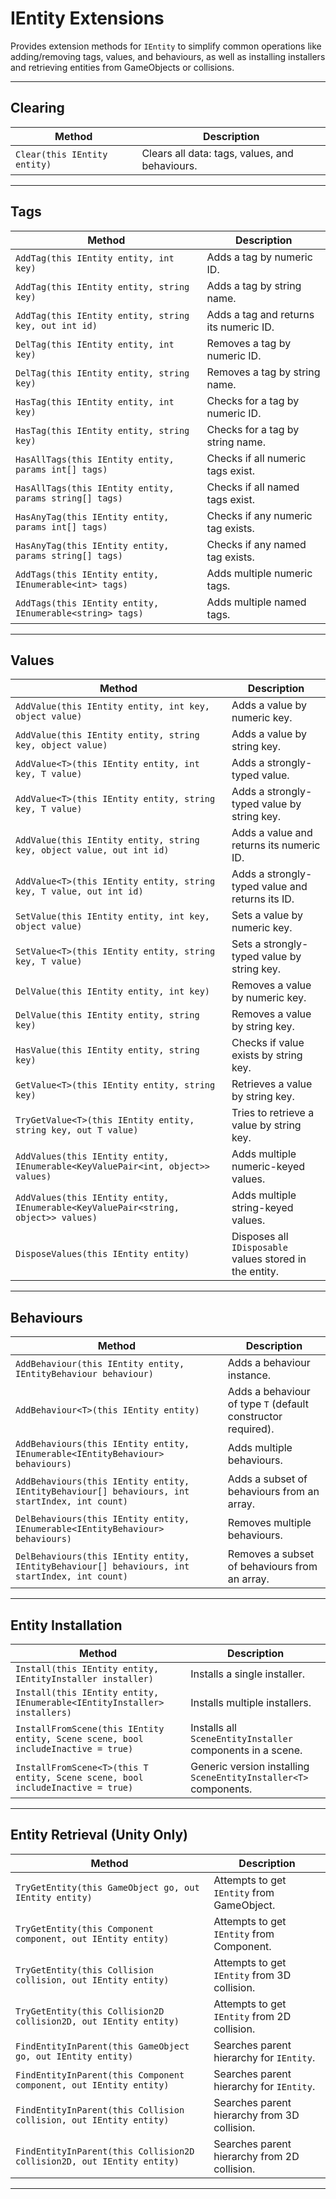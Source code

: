 # IEntity Extensions

Provides extension methods for `IEntity` to simplify common operations like adding/removing tags, values, and behaviours, as well as installing installers and retrieving entities from GameObjects or collisions.

---

## Clearing

| Method                       | Description                                    |
|------------------------------|------------------------------------------------|
| `Clear(this IEntity entity)` | Clears all data: tags, values, and behaviours. |

---

## Tags

| Method                                                   | Description                            |
|----------------------------------------------------------|----------------------------------------|
| `AddTag(this IEntity entity, int key)`                   | Adds a tag by numeric ID.              |
| `AddTag(this IEntity entity, string key)`                | Adds a tag by string name.             |
| `AddTag(this IEntity entity, string key, out int id)`    | Adds a tag and returns its numeric ID. |
| `DelTag(this IEntity entity, int key)`                   | Removes a tag by numeric ID.           |
| `DelTag(this IEntity entity, string key)`                | Removes a tag by string name.          |
| `HasTag(this IEntity entity, int key)`                   | Checks for a tag by numeric ID.        |
| `HasTag(this IEntity entity, string key)`                | Checks for a tag by string name.       |
| `HasAllTags(this IEntity entity, params int[] tags)`     | Checks if all numeric tags exist.      |
| `HasAllTags(this IEntity entity, params string[] tags)`  | Checks if all named tags exist.        |
| `HasAnyTag(this IEntity entity, params int[] tags)`      | Checks if any numeric tag exists.      |
| `HasAnyTag(this IEntity entity, params string[] tags)`   | Checks if any named tag exists.        |
| `AddTags(this IEntity entity, IEnumerable<int> tags)`    | Adds multiple numeric tags.            |
| `AddTags(this IEntity entity, IEnumerable<string> tags)` | Adds multiple named tags.              |

---

## Values

| Method                                                                             | Description                                             |
|------------------------------------------------------------------------------------|---------------------------------------------------------|
| `AddValue(this IEntity entity, int key, object value)`                             | Adds a value by numeric key.                            |
| `AddValue(this IEntity entity, string key, object value)`                          | Adds a value by string key.                             |
| `AddValue<T>(this IEntity entity, int key, T value)`                               | Adds a strongly-typed value.                            |
| `AddValue<T>(this IEntity entity, string key, T value)`                            | Adds a strongly-typed value by string key.              |
| `AddValue(this IEntity entity, string key, object value, out int id)`              | Adds a value and returns its numeric ID.                |
| `AddValue<T>(this IEntity entity, string key, T value, out int id)`                | Adds a strongly-typed value and returns its ID.         |
| `SetValue(this IEntity entity, int key, object value)`                             | Sets a value by numeric key.                            |
| `SetValue<T>(this IEntity entity, string key, T value)`                            | Sets a strongly-typed value by string key.              |
| `DelValue(this IEntity entity, int key)`                                           | Removes a value by numeric key.                         |
| `DelValue(this IEntity entity, string key)`                                        | Removes a value by string key.                          |
| `HasValue(this IEntity entity, string key)`                                        | Checks if value exists by string key.                   |
| `GetValue<T>(this IEntity entity, string key)`                                     | Retrieves a value by string key.                        |
| `TryGetValue<T>(this IEntity entity, string key, out T value)`                     | Tries to retrieve a value by string key.                |
| `AddValues(this IEntity entity, IEnumerable<KeyValuePair<int, object>> values)`    | Adds multiple numeric-keyed values.                     |
| `AddValues(this IEntity entity, IEnumerable<KeyValuePair<string, object>> values)` | Adds multiple string-keyed values.                      |
| `DisposeValues(this IEntity entity)`                                               | Disposes all `IDisposable` values stored in the entity. |

---

## Behaviours

| Method                                                                                         | Description                                                  |
|------------------------------------------------------------------------------------------------|--------------------------------------------------------------|
| `AddBehaviour(this IEntity entity, IEntityBehaviour behaviour)`                                | Adds a behaviour instance.                                   |
| `AddBehaviour<T>(this IEntity entity)`                                                         | Adds a behaviour of type `T` (default constructor required). |
| `AddBehaviours(this IEntity entity, IEnumerable<IEntityBehaviour> behaviours)`                 | Adds multiple behaviours.                                    |
| `AddBehaviours(this IEntity entity, IEntityBehaviour[] behaviours, int startIndex, int count)` | Adds a subset of behaviours from an array.                   |
| `DelBehaviours(this IEntity entity, IEnumerable<IEntityBehaviour> behaviours)`                 | Removes multiple behaviours.                                 |
| `DelBehaviours(this IEntity entity, IEntityBehaviour[] behaviours, int startIndex, int count)` | Removes a subset of behaviours from an array.                |

---

## Entity Installation

| Method                                                                            | Description                                                      |
|-----------------------------------------------------------------------------------|------------------------------------------------------------------|
| `Install(this IEntity entity, IEntityInstaller installer)`                        | Installs a single installer.                                     |
| `Install(this IEntity entity, IEnumerable<IEntityInstaller> installers)`          | Installs multiple installers.                                    |
| `InstallFromScene(this IEntity entity, Scene scene, bool includeInactive = true)` | Installs all `SceneEntityInstaller` components in a scene.       |
| `InstallFromScene<T>(this T entity, Scene scene, bool includeInactive = true)`    | Generic version installing `SceneEntityInstaller<T>` components. |

---

## Entity Retrieval (Unity Only)

| Method                                                                 | Description                                  |
|------------------------------------------------------------------------|----------------------------------------------|
| `TryGetEntity(this GameObject go, out IEntity entity)`                 | Attempts to get `IEntity` from GameObject.   |
| `TryGetEntity(this Component component, out IEntity entity)`           | Attempts to get `IEntity` from Component.    |
| `TryGetEntity(this Collision collision, out IEntity entity)`           | Attempts to get `IEntity` from 3D collision. |
| `TryGetEntity(this Collision2D collision2D, out IEntity entity)`       | Attempts to get `IEntity` from 2D collision. |
| `FindEntityInParent(this GameObject go, out IEntity entity)`           | Searches parent hierarchy for `IEntity`.     |
| `FindEntityInParent(this Component component, out IEntity entity)`     | Searches parent hierarchy for `IEntity`.     |
| `FindEntityInParent(this Collision collision, out IEntity entity)`     | Searches parent hierarchy from 3D collision. |
| `FindEntityInParent(this Collision2D collision2D, out IEntity entity)` | Searches parent hierarchy from 2D collision. |

---
